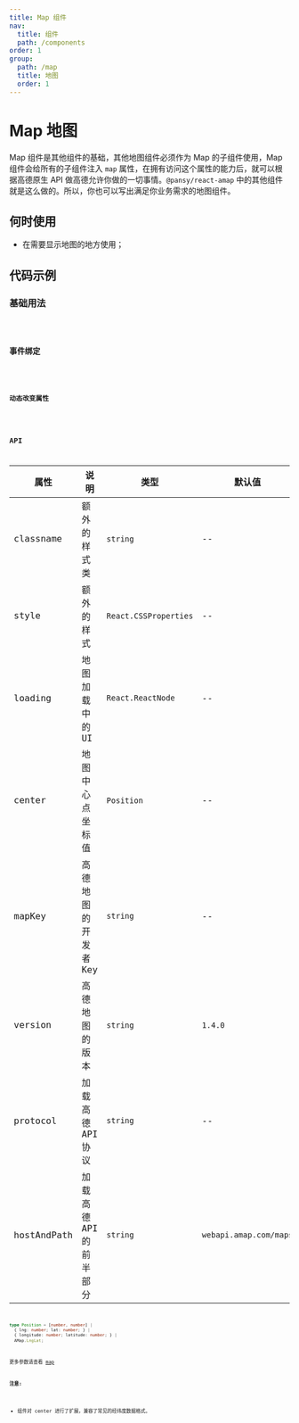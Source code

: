 ```yaml
---
title: Map 组件
nav:
  title: 组件
  path: /components
order: 1
group:
  path: /map
  title: 地图
  order: 1
---
```


# Map 地图

Map 组件是其他组件的基础，其他地图组件必须作为 Map 的子组件使用，Map 组件会给所有的子组件注入 `map` 属性，在拥有访问这个属性的能力后，就可以根据高德原生 API 做高德允许你做的一切事情。`@pansy/react-amap` 中的其他组件就是这么做的。所以，你也可以写出满足你业务需求的地图组件。

## 何时使用

-  在需要显示地图的地方使用；

## 代码示例

### 基础用法

<code src="./demo/demo-01.tsx" />

### 事件绑定

<code src="./demo/demo-02.tsx" />

### 动态改变属性

<code src="./demo/demo-03.tsx" />

## API

| 属性 |说明|类型|默认值|
|-----|----|----|----|
|classname| 额外的样式类 | `string` | -- |
|style| 额外的样式 | `React.CSSProperties` | -- |
|loading| 地图加载中的UI | `React.ReactNode` | -- |
|center|地图中心点坐标值|`Position`| --|
|mapKey|高德地图的开发者Key|`string`| --|
|version|高德地图的版本|`string`| `1.4.0` |
|protocol|加载高德API协议|`string`| --|
|hostAndPath| 加载高德API的前半部分 |`string`|`webapi.amap.com/maps`|

```ts
type Position = [number, number] | 
  { lng: number; lat: number; } | 
  { longitude: number; latitude: number; } |
  AMap.LngLat;
```

更多参数请查看 [map](https://lbs.amap.com/api/javascript-api/reference/map)

**注意:** 

- 组件对 center 进行了扩展，兼容了常见的经纬度数据格式。
